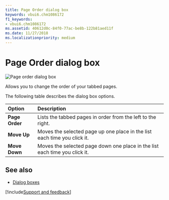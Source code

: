 ```yaml
---
title: Page Order dialog box
keywords: vbui6.chm1086172
f1_keywords:
- vbui6.chm1086172
ms.assetid: 40612d0c-84f0-77ac-be8b-122b81aed11f
ms.date: 11/27/2018
ms.localizationpriority: medium
---
```



# Page Order dialog box

![Page order dialog box](../../../images/pgorderd_ZA01201641.gif)

Allows you to change the order of your tabbed pages.

The following table describes the dialog box options.

|Option|Description|
|:-----|:----------|
|**Page Order**|Lists the tabbed pages in order from the left to the right.|
|**Move Up**|Moves the selected page up one place in the list each time you click it.|
|**Move Down**|Moves the selected page down one place in the list each time you click it.|

## See also

- [Dialog boxes](../dialog-boxes.md)

[!include[Support and feedback](~/includes/feedback-boilerplate.md)]